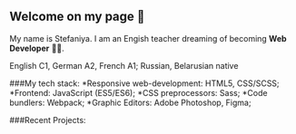 ## Welcome on my page 👋 
My name is Stefaniya.
I am an Engish teacher dreaming of becoming **Web Developer** 👩‍💻.

English C1, German A2, French A1; Russian, Belarusian native

###My tech stack:
*Responsive web-development: HTML5, CSS/SCSS;
*Frontend: JavaScript (ES5/ES6);
*CSS preprocessors: Sass;
*Code bundlers: Webpack;
*Graphic Editors: Adobe Photoshop, Figma;

###Recent Projects:
